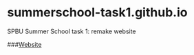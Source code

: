 # summerschool-task1.github.io
SPBU Summer School task 1: remake website

###[Website](https://pechenux.github.io/summerschool-task1.github.io/)